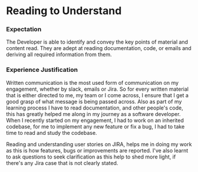 # Reading to Understand

### Expectation
The Developer is able to identify and convey the key points of material and content read. They are adept at reading documentation, code, or emails and deriving all required information from them.

### Experience Justification
Written communication is the most used form of communication on my engagement, whether by slack, emails or Jira. So for every written material that is either directed to me, my team or I come across, I ensure that I get a good grasp of what message is being passed across. Also as part of my learning process I have to read documentation, and other people's code, this has greatly helped me along in my journey as a software developer. When I recently started on my engagement, I had to work on an inherited codebase, for me to implement any new feature or fix a bug, I had to take time to read and study the codebase.

Reading and understanding user stories on JIRA, helps me in doing my work as this is how features, bugs or improvements are reported. I've also learnt to ask questions to seek clarification as this help to shed more light, if there's any Jira case that is not clearly stated. 